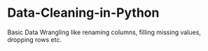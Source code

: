 # Data-Cleaning-in-Python
Basic Data Wrangling like renaming columns, filling missing values, dropping rows etc.
